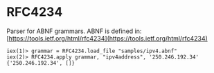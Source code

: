 RFC4234
=======

Parser for ABNF grammars. ABNF is defined in: [https://tools.ietf.org/html/rfc4234](https://tools.ietf.org/html/rfc4234)


    iex(1)> grammar = RFC4234.load_file "samples/ipv4.abnf"
    iex(2)> RFC4234.apply grammar, "ipv4address", '250.246.192.34'
    {'250.246.192.34', []}

